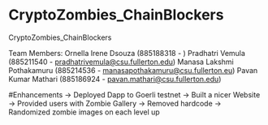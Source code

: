 # CryptoZombies_ChainBlockers
CryptoZombies_ChainBlockers

Team Members:
Ornella Irene Dsouza        (885188318 - )
Pradhatri Vemula            (885211540 - pradhatrivemula@csu.fullerton.edu)
Manasa Lakshmi Pothakamuru  (885214536 - manasapothakamuru@csu.fullerton.eu)
Pavan Kumar Mathari         (885186924 - pavan.mathari@csu.fullerton.edu)


#Enhancements
-> Deployed Dapp to Goerli testnet
-> Built a nicer Website
-> Provided users with Zombie Gallery
-> Removed hardcode<cryptoZombieAddress>
-> Randomized zombie images on each level up
